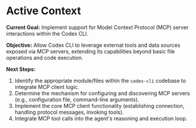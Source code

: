 # Active Context

**Current Goal:** Implement support for Model Context Protocol (MCP) server interactions within the Codex CLI.

**Objective:** Allow Codex CLI to leverage external tools and data sources exposed via MCP servers, extending its capabilities beyond basic file operations and code execution.

**Next Steps:**
1.  Identify the appropriate module/files within the `codex-cli` codebase to integrate MCP client logic.
2.  Determine the mechanism for configuring and discovering MCP servers (e.g., configuration file, command-line arguments).
3.  Implement the core MCP client functionality (establishing connection, handling protocol messages, invoking tools).
4.  Integrate MCP tool calls into the agent's reasoning and execution loop.